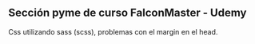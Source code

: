 ## Sección pyme de curso FalconMaster - Udemy

Css utilizando sass (scss), problemas con el margin en el head.

